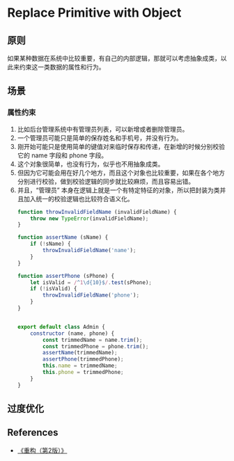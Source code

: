 # Replace Primitive with Object


## 原则
如果某种数据在系统中比较重要，有自己的内部逻辑，那就可以考虑抽象成类，以此来约束这一类数据的属性和行为。


## 场景
### 属性约束
1. 比如后台管理系统中有管理员列表，可以新增或者删除管理员。
2. 一个管理员可能只是简单的保存姓名和手机号，并没有行为。
3. 刚开始可能只是使用简单的键值对来临时保存和传递，在新增的时候分别校验它的 name 字段和 phone 字段。
4. 这个对象很简单，也没有行为，似乎也不用抽象成类。
5. 但因为它可能会用在好几个地方，而且这个对象也比较重要，如果在各个地方分别进行校验，做到校验逻辑的同步就比较麻烦，而且容易出错。
6. 并且，“管理员” 本身在逻辑上就是一个有特定特征的对象，所以把封装为类并且加入统一的校验逻辑也比较符合语义化。
    ```js
    function throwInvalidFieldName (invalidFieldName) {
        throw new TypeError(invalidFieldName);
    }

    function assertName (sName) {
        if (!sName) {
            throwInvalidFieldName('name');
        }
    }

    function assertPhone (sPhone) {
        let isValid = /^1\d{10}$/.test(sPhone);
        if (!isValid) {
            throwInvalidFieldName('phone');
        }
    }


    export default class Admin {
        constructor (name, phone) {
            const trimmedName = name.trim();
            const trimmedPhone = phone.trim();
            assertName(trimmedName);
            assertPhone(trimmedPhone);
            this.name = trimmedName;
            this.phone = trimmedPhone;
        }
    }
    ```


## 过度优化


## References
* [《重构（第2版）》](https://book.douban.com/subject/33400354/)
